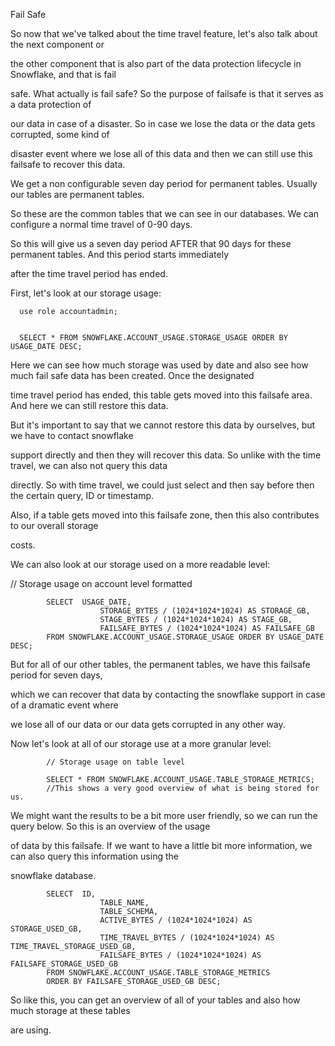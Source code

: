 Fail Safe

So now that we've talked about the time travel feature, let's also talk about the next component or

the other component that is also part of the data protection lifecycle in Snowflake, and that is fail

safe. What actually is fail safe? So the purpose of failsafe is that it serves as a data protection of 

our data in case of a disaster.   So in case we lose the data or the data gets corrupted, some kind of 

disaster event where we lose all of this data and then we can still use this failsafe to recover this data.


We get a non configurable seven day period for permanent tables. Usually our tables are permanent tables.

So these are the common tables that we can see in our databases. We can configure a normal time travel of 0-90 days.  

So this will give us a seven day period AFTER that 90 days for these permanent tables. And this period starts immediately 

after the time travel period has ended.

First, let's look at our storage usage:

      use role accountadmin;


      SELECT * FROM SNOWFLAKE.ACCOUNT_USAGE.STORAGE_USAGE ORDER BY USAGE_DATE DESC;
      

Here we can see how much storage was used by date and also see how much fail safe data has been created.  Once the designated 

time travel period has ended, this table gets moved into this failsafe area. And here we can still restore this data.

But it's important to say that we cannot restore this data by ourselves, but we have to contact snowflake

support directly and then they will recover this data.  So unlike with the time travel, we can also not query this data 

directly. So with time travel, we could just select and then say before then the certain query, ID or timestamp.

Also, if a table gets moved into this failsafe zone, then this also contributes to our overall storage

costs.


We can also look at our storage used on a more readable level:

// Storage usage on account level formatted

            SELECT 	USAGE_DATE, 
                        STORAGE_BYTES / (1024*1024*1024) AS STORAGE_GB,  
                        STAGE_BYTES / (1024*1024*1024) AS STAGE_GB,
                        FAILSAFE_BYTES / (1024*1024*1024) AS FAILSAFE_GB
            FROM SNOWFLAKE.ACCOUNT_USAGE.STORAGE_USAGE ORDER BY USAGE_DATE DESC;



But for all of our other tables, the permanent tables, we have this failsafe period for seven days,

which we can recover that data by contacting the snowflake support in case of a dramatic event where

we lose all of our data or our data gets corrupted in any other way.


Now let's look at all of our storage use at a more granular level:


            // Storage usage on table level

            SELECT * FROM SNOWFLAKE.ACCOUNT_USAGE.TABLE_STORAGE_METRICS;
            //This shows a very good overview of what is being stored for us.
            
            
We might want the results to be a bit more user friendly, so we can run the query below. So this is an overview of the usage 

of data by this failsafe. If we want to have a little bit more information, we can also query this information using the 

snowflake database.

            SELECT 	ID, 
                        TABLE_NAME, 
                        TABLE_SCHEMA,
                        ACTIVE_BYTES / (1024*1024*1024) AS STORAGE_USED_GB,
                        TIME_TRAVEL_BYTES / (1024*1024*1024) AS TIME_TRAVEL_STORAGE_USED_GB,
                        FAILSAFE_BYTES / (1024*1024*1024) AS FAILSAFE_STORAGE_USED_GB
            FROM SNOWFLAKE.ACCOUNT_USAGE.TABLE_STORAGE_METRICS
            ORDER BY FAILSAFE_STORAGE_USED_GB DESC;


So like this, you can get an overview of all of your tables and also how much storage at these tables

are using.

